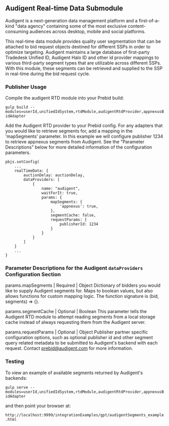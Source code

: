 ## Audigent Real-time Data Submodule

Audigent is a next-generation data management platform and a first-of-a-kind
"data agency" containing some of the most exclusive content-consuming audiences
across desktop, mobile and social platforms.

This real-time data module provides quality user segmentation that can be
attached to bid request objects destined for different SSPs in order to optimize
targeting. Audigent maintains a large database of first-party Tradedesk Unified
ID, Audigent Halo ID and other id provider mappings to various third-party
segment types that are utilizable across different SSPs.  With this module,
these segments can be retrieved and supplied to the SSP in real-time during
the bid request cycle.

### Publisher Usage

Compile the audigent RTD module into your Prebid build:

`gulp build --modules=userId,unifiedIdSystem,rtdModule,audigentRtdProvider,appnexusBidAdapter`

Add the Audigent RTD provider to your Prebid config.  For any adapters
that you would like to retrieve segments for, add a mapping in the 'mapSegments'
parameter.  In this example we will configure publisher 1234 to retrieve
appnexus segments from Audigent. See the "Parameter Descriptions" below for
more detailed information of the configuration parameters.

```
pbjs.setConfig(
    ...
    realTimeData: {
        auctionDelay: auctionDelay,
        dataProviders: [
            {
                name: "audigent",
                waitForIt: true,
                params: {
                    mapSegments: {
                        'appnexus': true,
                    },
                    segmentCache: false,
                    requestParams: {
                        publisherId: 1234
                    }
                }
            }
        ]
    }
    ...
}
```

### Parameter Descriptions for the Audigent `dataProviders` Configuration Section

params.mapSegments | Required | Object
Dictionary of bidders you would like to supply Audigent segments for.
Maps to boolean values, but also allows functions for custom mapping logic.
The function signature is (bid, segments) => {}.

params.segmentCache | Optional | Boolean
This parameter tells the Audigent RTD module to attempt reading segments
from a local storage cache instead of always requesting them from the
Audigent server.

params.requestParams | Optional | Object
Publisher partner specific configuration options, such as optional publisher id
and other segment query related metadata to be submitted to Audigent's
backend with each request.  Contact prebid@audigent.com for more information.


### Testing

To view an example of available segments returned by Audigent's backends:

`gulp serve --modules=userId,unifiedIdSystem,rtdModule,audigentRtdProvider,appnexusBidAdapter`

and then point your browser at:

`http://localhost:9999/integrationExamples/gpt/audigentSegments_example.html`





